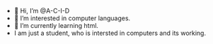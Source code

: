 - 👋 Hi, I’m @A-C-I-D
- 👀 I’m interested in computer languages.
- 🌱 I’m currently learning html.
- I am just a student, who is intersted in computers and its working. 
